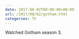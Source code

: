 ```yaml
---
date: 2017-08-02T00:00:00+00:00
url: /2017/08/02/gotham.html
categories: TV
---
```

Watched Gotham season 3.




